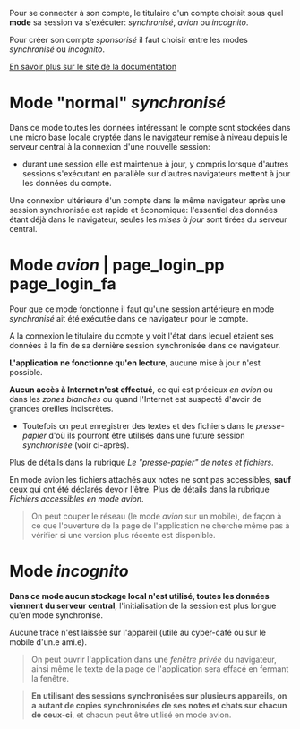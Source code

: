 Pour se connecter à son compte, le titulaire d'un compte choisit sous quel **mode** sa session va s'exécuter: _synchronisé_, _avion_ ou _incognito_.

Pour créer son compte _sponsorisé_ il faut choisir entre les modes _synchronisé_ ou _incognito_.

<a href="$$/appli/modessync.html" target="_blank">En savoir plus sur le site de la documentation</a>

# Mode "normal" _synchronisé_ 
Dans ce mode toutes les données intéressant le compte sont stockées dans une micro base locale cryptée dans le navigateur remise à niveau depuis le serveur central à la connexion d'une nouvelle session:
- durant une session elle est maintenue à jour, y compris lorsque d'autres sessions s'exécutant en parallèle sur d'autres navigateurs mettent à jour les données du compte.

Une connexion ultérieure d'un compte dans le même navigateur après une session synchronisée est rapide et économique: l'essentiel des données étant déjà dans le navigateur, seules les _mises à jour_ sont tirées du serveur central.

# Mode _avion_ | page_login_pp page_login_fa
Pour que ce mode fonctionne il faut qu'une session antérieure en mode _synchronisé_ ait été exécutée dans ce navigateur pour le compte. 

A la connexion le titulaire du compte y voit l'état dans lequel étaient ses données à la fin de sa dernière session synchronisée dans ce navigateur.

**L'application ne fonctionne qu'en lecture**, aucune mise à jour n'est possible.

**Aucun accès à Internet n'est effectué**, ce qui est précieux _en avion_ ou dans les _zones blanches_ ou quand l'Internet est suspecté d'avoir de grandes oreilles indiscrètes.
- Toutefois on peut enregistrer des textes et des fichiers dans le _presse-papier_ d'où ils pourront être utilisés dans une future session _synchronisée_ (voir ci-après).

Plus de détails dans la rubrique _Le "presse-papier" de notes et fichiers_.

En mode avion les fichiers attachés aux notes ne sont pas accessibles, **sauf** ceux qui ont été déclarés devoir l'être. Plus de détails dans la rubrique _Fichiers accessibles en mode avion_.

> On peut couper le réseau (le mode _avion_ sur un mobile), de façon à ce que l'ouverture de la page de l'application ne cherche même pas à vérifier si une version plus récente est disponible.

# Mode _incognito_
**Dans ce mode aucun stockage local n'est utilisé, toutes les données viennent du serveur central**, l'initialisation de la session est plus longue qu'en mode synchronisé. 

Aucune trace n'est laissée sur l'appareil (utile au cyber-café ou sur le mobile d'un.e ami.e).

> On peut ouvrir l'application dans une _fenêtre privée_ du navigateur, ainsi même le texte de la page de l'application sera effacé en fermant la fenêtre.

> **En utilisant des sessions synchronisées sur plusieurs appareils, on a autant de copies synchronisées de ses notes et chats sur chacun de ceux-ci**, et chacun peut être utilisé en mode avion.
